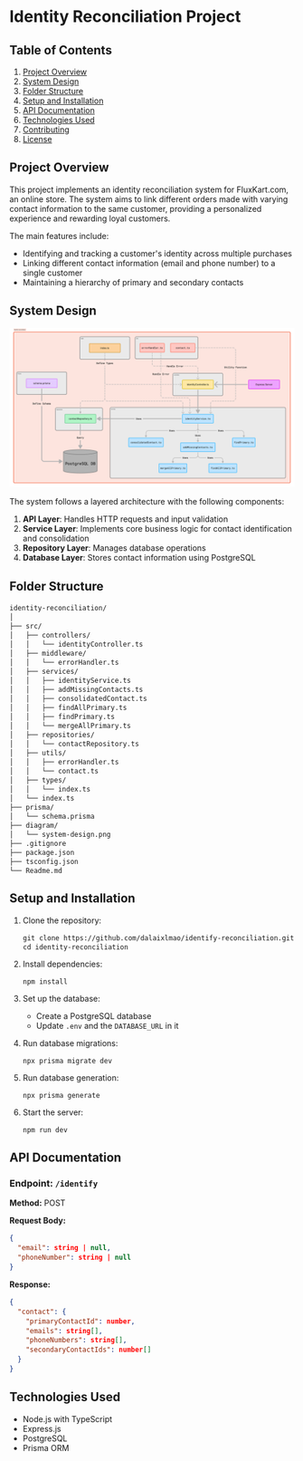 # Identity Reconciliation Project

## Table of Contents
1. [Project Overview](#project-overview)
2. [System Design](#system-design)
3. [Folder Structure](#folder-structure)
4. [Setup and Installation](#setup-and-installation)
5. [API Documentation](#api-documentation)
6. [Technologies Used](#technologies-used)
7. [Contributing](#contributing)
8. [License](#license)

## Project Overview

This project implements an identity reconciliation system for FluxKart.com, an online store. The system aims to link different orders made with varying contact information to the same customer, providing a personalized experience and rewarding loyal customers.

The main features include:
- Identifying and tracking a customer's identity across multiple purchases
- Linking different contact information (email and phone number) to a single customer
- Maintaining a hierarchy of primary and secondary contacts

## System Design

![System Design Diagram](./diagram/system-design.svg)

The system follows a layered architecture with the following components:

1. **API Layer**: Handles HTTP requests and input validation
2. **Service Layer**: Implements core business logic for contact identification and consolidation
3. **Repository Layer**: Manages database operations
4. **Database Layer**: Stores contact information using PostgreSQL

## Folder Structure

```
identity-reconciliation/
│
├── src/
│   ├── controllers/
│   │   └── identityController.ts
│   ├── middleware/
│   │   └── errorHandler.ts
│   ├── services/
│   │   ├── identityService.ts
│   │   ├── addMissingContacts.ts
│   │   ├── consolidatedContact.ts
│   │   ├── findAllPrimary.ts
│   │   ├── findPrimary.ts
│   │   └── mergeAllPrimary.ts
│   ├── repositories/
│   │   └── contactRepository.ts
│   ├── utils/
│   │   ├── errorHandler.ts
│   │   └── contact.ts
│   ├── types/
│   │   └── index.ts
│   └── index.ts
├── prisma/
│   └── schema.prisma
├── diagram/
│   └── system-design.png
├── .gitignore
├── package.json
├── tsconfig.json
└── Readme.md
```

## Setup and Installation

1. Clone the repository:
   ```
   git clone https://github.com/dalaixlmao/identify-reconciliation.git
   cd identity-reconciliation
   ```

2. Install dependencies:
   ```
   npm install
   ```

3. Set up the database:
   - Create a PostgreSQL database
   - Update `.env` and the `DATABASE_URL` in it

4. Run database migrations:
   ```
   npx prisma migrate dev
   ```

5. Run database generation:
   ```
   npx prisma generate
   ```

6. Start the server:
   ```
   npm run dev
   ```

## API Documentation

### Endpoint: `/identify`

**Method:** POST

**Request Body:**
```json
{
  "email": string | null,
  "phoneNumber": string | null
}
```

**Response:**
```json
{
  "contact": {
    "primaryContactId": number,
    "emails": string[],
    "phoneNumbers": string[],
    "secondaryContactIds": number[]
  }
}
```

## Technologies Used

- Node.js with TypeScript
- Express.js
- PostgreSQL
- Prisma ORM
